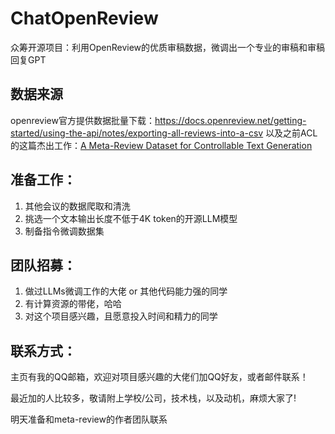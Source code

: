 # ChatOpenReview
众筹开源项目：利用OpenReview的优质审稿数据，微调出一个专业的审稿和审稿回复GPT


## 数据来源
openreview官方提供数据批量下载：https://docs.openreview.net/getting-started/using-the-api/notes/exporting-all-reviews-into-a-csv
以及之前ACL的这篇杰出工作：[A Meta-Review Dataset for Controllable Text Generation](https://github.com/Shen-Chenhui/MReD)

## 准备工作：
1. 其他会议的数据爬取和清洗
2. 挑选一个文本输出长度不低于4K token的开源LLM模型
3. 制备指令微调数据集

## 团队招募：
1. 做过LLMs微调工作的大佬 or 其他代码能力强的同学
2. 有计算资源的带佬，哈哈
3. 对这个项目感兴趣，且愿意投入时间和精力的同学

## 联系方式：
主页有我的QQ邮箱，欢迎对项目感兴趣的大佬们加QQ好友，或者邮件联系！

最近加的人比较多，敬请附上学校/公司，技术栈，以及动机，麻烦大家了!

明天准备和meta-review的作者团队联系

